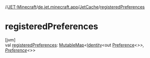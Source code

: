 //[JET-Minecraft](../../../index.md)/[de.jet.minecraft.app](../index.md)/[JetCache](index.md)/[registeredPreferences](registered-preferences.md)

# registeredPreferences

[jvm]\
val [registeredPreferences](registered-preferences.md): [MutableMap](https://kotlinlang.org/api/latest/jvm/stdlib/kotlin.collections/-mutable-map/index.html)&lt;[Identity](../../../../JET-Native/-j-e-t--native/de.jet.library.tool.smart.identification/-identity/index.md)&lt;out [Preference](../../de.jet.minecraft.tool.data/-preference/index.md)&lt;*&gt;&gt;, [Preference](../../de.jet.minecraft.tool.data/-preference/index.md)&lt;*&gt;&gt;
